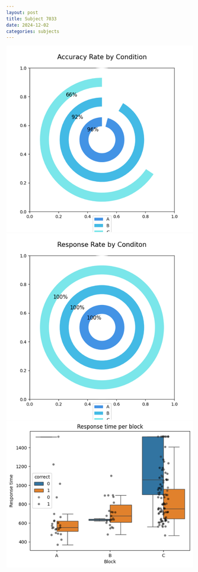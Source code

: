 ```yaml
---
layout: post
title: Subject 7033
date: 2024-12-02
categories: subjects
---
```


![](data/7033/run-17/7033_accuracy_rate.png)
![](data/7033/run-17/7033_response_rate.png)
![](data/7033/run-17/7033_rt.png)
